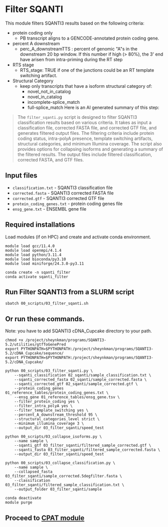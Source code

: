 # Filter SQANTI
This module filters SQANTI3 results based on the following criteria:
- protein coding only
  - PB transcript aligns to a GENCODE-annotated protein coding gene.
- percent A downstream
  - perc_A_downstreamTTS : percent of genomic "A"s in the downstream 20 bp window. If this number if high (> 80%), the 3' end have arisen from intra-priming during the RT step
- RTS stage
  - RTS_stage: TRUE if one of the junctions could be an RT template switching artifact.
- Structural Category
  - keep only transcripts that have a isoform structural category of:
    - novel_not_in_catalog
    - novel_in_catalog
    - incomplete-splice_match
    - full-splice_match
Here is an AI generated summary of this step: <br />
> The `filter_sqanti.py` script is designed to filter SQANTI3 classification results based on various criteria. It takes as input a classification file, corrected FASTA file, and corrected GTF file, and generates filtered output files. The filtering criteria include protein coding status, intra-polyA presence, template switching artifacts, structural categories, and minimum Illumina coverage. The script also provides options for collapsing isoforms and generating a summary of the filtered results. The output files include filtered classification, corrected FASTA, and GTF files.
## Input files
- `classification.txt` - SQANTI3 classification file
- `corrected.fasta` - SQANTI3 corrected FASTA file
- `corrected.gtf` - SQANTI3 corrected GTF file
- `protein_coding_genes.txt` - protein coding genes file
- `ensg_gene.txt` - ENSEMBL gene file
## Required installations
Load modules (if on HPC) and create and activate conda environment. <br />
```
module load gcc/11.4.0  
module load openmpi/4.1.4
module load python/3.11.4
module load bioconda/py3.10
module load miniforge/24.3.0-py3.11

conda create -n sqanti_filter
conda activate sqanti_filter
```
## Run Filter SQANTI3 from a SLURM script
```
sbatch 00_scripts/03_filter_sqanti.sh
```
## Or run these commands.
Note: you have to add SQANTI3 cDNA_Cupcake directory to your path. <br />
```
chmod +x /project/sheynkman/programs/SQANTI3-5.2/utilities/gtfToGenePred
export PYTHONPATH=$PYTHONPATH:/project/sheynkman/programs/SQANTI3-5.2/cDNA_Cupcake/sequence/
export PYTHONPATH=$PYTHONPATH:/project/sheynkman/programs/SQANTI3-5.2/cDNA_Cupcake/

python 00_scripts/03_filter_sqanti.py \
    --sqanti_classification 02_sqanti/sample_classification.txt \
    --sqanti_corrected_fasta 02_sqanti/sample_corrected.fasta \
    --sqanti_corrected_gtf 02_sqanti/sample_corrected.gtf \
    --protein_coding_genes 01_reference_tables/protein_coding_genes.txt \
    --ensg_gene 01_reference_tables/ensg_gene.tsv \
    --filter_protein_coding yes \
    --filter_intra_polyA yes \
    --filter_template_switching yes \
    --percent_A_downstream_threshold 95 \
    --structural_categories_level strict \
    --minimum_illumina_coverage 3 \
    --output_dir 03_filter_sqanti/speed_test

python 00_scripts/03_collapse_isoforms.py \
    --name sample \
    --sqanti_gtf 03_filter_sqanti/filtered_sample_corrected.gtf \
    --sqanti_fasta 03_filter_sqanti/filtered_sample_corrected.fasta \
    --output_dir 03_filter_sqanti/speed_test

python 00_scripts/03_collapse_classification.py \
    --name sample \
    --collapsed_fasta 03_filter_sqanti/sample_corrected.5degfilter.fasta \
    --classification 03_filter_sqanti/filtered_sample_classification.txt \
    --output_folder 03_filter_sqanti/sample

conda deactivate
module purge
```

## Proceed to [CPAT module](https://github.com/efwatts/LRP_Troubleshooting/tree/main/04_CPAT)
